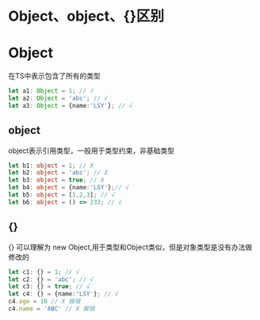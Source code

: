 # Object、object、{}区别

# Object

在TS中表示包含了所有的类型

```typescript
let a1: Object = 1; // √
let a2: Object = 'abc'; // √
let a3: Object = {name:'LSY'}; // √
```

## object

object表示引用类型，一般用于类型约束，非基础类型

```typescript
let b1: object = 1; // X
let b2: object = 'abc'; // X
let b3: object = true; // X
let b4: object = {name:'LSY'};// √
let b5: object = [1,2,3]; // √
let b6: object = () => 233; // √
```

## {}

{} 可以理解为 new Object,用于类型和Object类似，但是对象类型是没有办法做修改的

```typescript
let c1: {} = 1; // √
let c2: {} = 'abc'; // √
let c3: {} = true; // √
let c4: {} = {name:'LSY'}; // √
c4.age = 18 // X 报错
c4.name = 'ABC' // X 报错
```



